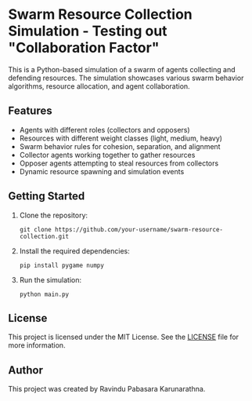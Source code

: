 # Swarm Resource Collection Simulation - Testing out "Collaboration Factor"

This is a Python-based simulation of a swarm of agents collecting and defending resources. The simulation showcases various swarm behavior algorithms, resource allocation, and agent collaboration.

## Features
- Agents with different roles (collectors and opposers)
- Resources with different weight classes (light, medium, heavy)
- Swarm behavior rules for cohesion, separation, and alignment
- Collector agents working together to gather resources
- Opposer agents attempting to steal resources from collectors
- Dynamic resource spawning and simulation events

## Getting Started

1. Clone the repository:
   ```
   git clone https://github.com/your-username/swarm-resource-collection.git
   ```
2. Install the required dependencies:
   ```
   pip install pygame numpy
   ```
3. Run the simulation:
   ```
   python main.py
   ```

## License

This project is licensed under the MIT License. See the [LICENSE](LICENSE) file for more information.

## Author

This project was created by Ravindu Pabasara Karunarathna.
